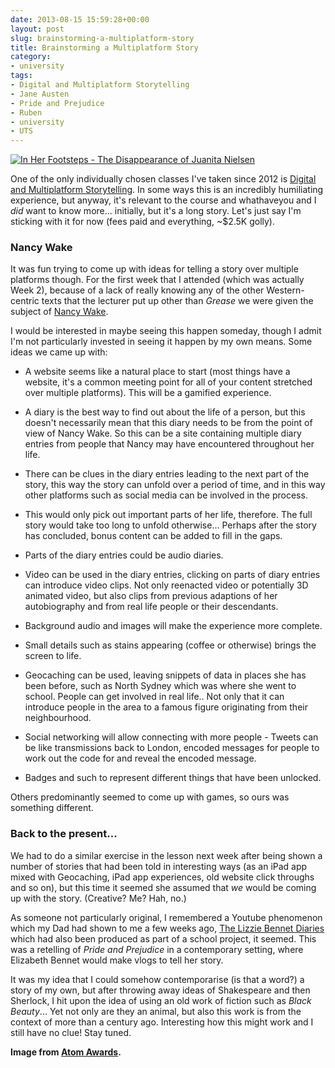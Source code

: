 ```yaml
---
date: 2013-08-15 15:59:28+00:00
layout: post
slug: brainstorming-a-multiplatform-story
title: Brainstorming a Multiplatform Story
category:
- university
tags:
- Digital and Multiplatform Storytelling
- Jane Austen
- Pride and Prejudice
- Ruben
- university
- UTS
---
```


[![In Her Footsteps - The Disappearance of Juanita Nielsen](http://kirinyan.net/uploads/2013/uts.inherfootstepsproject.jpg)](http://atomawards.org/2012-tertiary-industry-finalists/?cat_is=21&film_id=84)

One of the only individually chosen classes I've taken since 2012 is [Digital and Multiplatform Storytelling](http://handbook.uts.edu.au/subjects/57999.html). In some ways this is an incredibly humiliating experience, but anyway, it's relevant to the course and whathaveyou and I _did_ want to know more... initially, but it's a long story. Let's just say I'm sticking with it for now (fees paid and everything, ~$2.5K golly).



### Nancy Wake



It was fun trying to come up with ideas for telling a story over multiple platforms though. For the first week that I attended (which was actually Week 2), because of a lack of really knowing any of the other Western-centric texts that the lecturer put up other than _Grease_ we were given the subject of [Nancy Wake](https://en.wikipedia.org/wiki/Nancy_Wake).

I would be interested in maybe seeing this happen someday, though I admit I'm not particularly invested in seeing it happen by my own means. Some ideas we came up with:




  * A website seems like a natural place to start (most things have a website, it's a common meeting point for all of your content stretched over multiple platforms). This will be a gamified experience.


  * A diary is the best way to find out about the life of a person, but this doesn't necessarily mean that this diary needs to be from the point of view of Nancy Wake. So this can be a site containing multiple diary entries from people that Nancy may have encountered throughout her life.


  * There can be clues in the diary entries leading to the next part of the story, this way the story can unfold over a period of time, and in this way other platforms such as social media can be involved in the process.


  * This would only pick out important parts of her life, therefore. The full story would take too long to unfold otherwise... Perhaps after the story has concluded, bonus content can be added to fill in the gaps.


  * Parts of the diary entries could be audio diaries.


  * Video can be used in the diary entries, clicking on parts of diary entries can introduce video clips. Not only reenacted video or potentially 3D animated video, but also clips from previous adaptions of her autobiography and from real life people or their descendants.


  * Background audio and images will make the experience more complete.


  * Small details such as stains appearing (coffee or otherwise) brings the screen to life.


  * Geocaching can be used, leaving snippets of data in places she has been before, such as North Sydney which was where she went to school. People can get involved in real life.. Not only that it can introduce people in the area to a famous figure originating from their neighbourhood.


  * Social networking will allow connecting with more people - Tweets can be like transmissions back to London, encoded messages for people to work out the code for and reveal the encoded message.


  * Badges and such to represent different things that have been unlocked.



Others predominantly seemed to come up with games, so ours was something different.



### Back to the present...



We had to do a similar exercise in the lesson next week after being shown a number of stories that had been told in interesting ways (as an iPad app mixed with Geocaching, iPad app experiences, old website click throughs and so on), but this time it seemed she assumed that _we_ would be coming up with the story. (Creative? Me? Hah, no.)

As someone not particularly original, I remembered a Youtube phenomenon which my Dad had shown to me a few weeks ago, [The Lizzie Bennet Diaries](https://www.youtube.com/user/LizzieBennet) which had also been produced as part of a school project, it seemed. This was a retelling of _Pride and Prejudice_ in a contemporary setting, where Elizabeth Bennet would make vlogs to tell her story.

It was my idea that I could somehow contemporarise (is that a word?) a story of my own, but after throwing away ideas of Shakespeare and then Sherlock, I hit upon the idea of using an old work of fiction such as _Black Beauty_... Yet not only are they an animal, but also this work is from the context of more than a century ago. Interesting how this might work and I still have no clue! Stay tuned.

**Image from [Atom Awards](http://atomawards.org/2012-tertiary-industry-finalists/?cat_is=21&film_id=84).**
